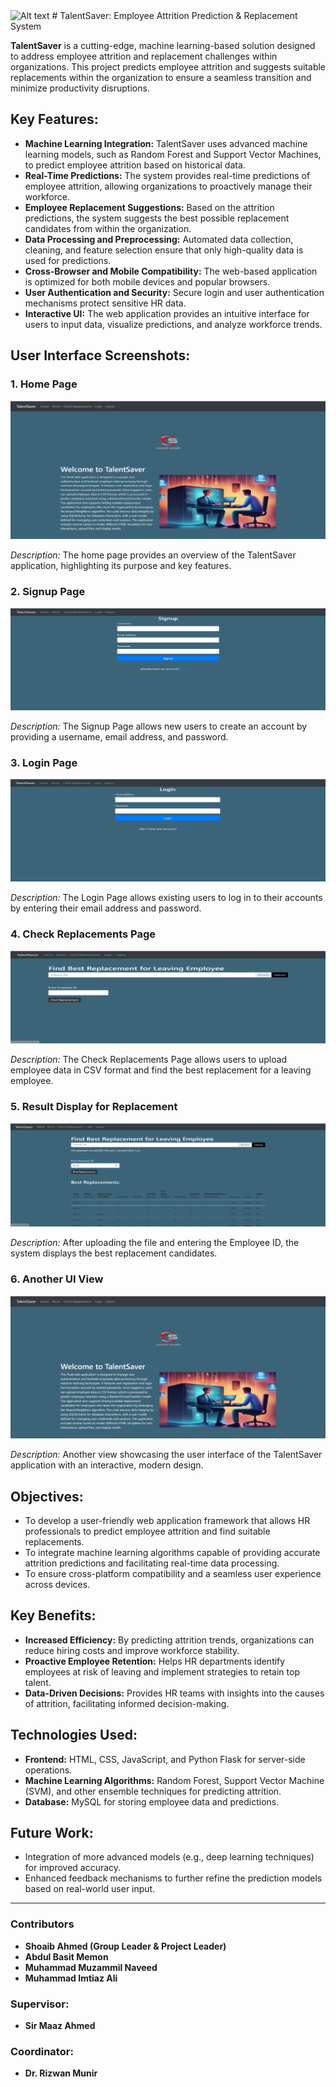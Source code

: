 <img src="logo finalized.png" alt="Alt text" title="Optional title">
# TalentSaver: Employee Attrition Prediction & Replacement System

**TalentSaver** is a cutting-edge, machine learning-based solution designed to address employee attrition and replacement challenges within organizations. This project predicts employee attrition and suggests suitable replacements within the organization to ensure a seamless transition and minimize productivity disruptions.

## Key Features:
- **Machine Learning Integration:** TalentSaver uses advanced machine learning models, such as Random Forest and Support Vector Machines, to predict employee attrition based on historical data.
- **Real-Time Predictions:** The system provides real-time predictions of employee attrition, allowing organizations to proactively manage their workforce.
- **Employee Replacement Suggestions:** Based on the attrition predictions, the system suggests the best possible replacement candidates from within the organization.
- **Data Processing and Preprocessing:** Automated data collection, cleaning, and feature selection ensure that only high-quality data is used for predictions.
- **Cross-Browser and Mobile Compatibility:** The web-based application is optimized for both mobile devices and popular browsers.
- **User Authentication and Security:** Secure login and user authentication mechanisms protect sensitive HR data.
- **Interactive UI:** The web application provides an intuitive interface for users to input data, visualize predictions, and analyze workforce trends.


## User Interface Screenshots:

### 1. **Home Page**
![Home Page](assets/images/web1.png)

*Description:* The home page provides an overview of the TalentSaver application, highlighting its purpose and key features.

### 2. **Signup Page**
![Signup Page](assets/images/web2.png)

*Description:* The Signup Page allows new users to create an account by providing a username, email address, and password.

### 3. **Login Page**
![Login Page](assets/images/web3.png)

*Description:* The Login Page allows existing users to log in to their accounts by entering their email address and password.

### 4. **Check Replacements Page**
![Check Replacements Page](assets/images/web4.png)

*Description:* The Check Replacements Page allows users to upload employee data in CSV format and find the best replacement for a leaving employee.

### 5. **Result Display for Replacement**
![Replacement Results](assets/images/web5.png)

*Description:* After uploading the file and entering the Employee ID, the system displays the best replacement candidates.

### 6. **Another UI View**
![Another View](assets/images/web6.png)

*Description:* Another view showcasing the user interface of the TalentSaver application with an interactive, modern design.


## Objectives:
- To develop a user-friendly web application framework that allows HR professionals to predict employee attrition and find suitable replacements.
- To integrate machine learning algorithms capable of providing accurate attrition predictions and facilitating real-time data processing.
- To ensure cross-platform compatibility and a seamless user experience across devices.

## Key Benefits:
- **Increased Efficiency:** By predicting attrition trends, organizations can reduce hiring costs and improve workforce stability.
- **Proactive Employee Retention:** Helps HR departments identify employees at risk of leaving and implement strategies to retain top talent.
- **Data-Driven Decisions:** Provides HR teams with insights into the causes of attrition, facilitating informed decision-making.

## Technologies Used:
- **Frontend:** HTML, CSS, JavaScript, and Python Flask for server-side operations.
- **Machine Learning Algorithms:** Random Forest, Support Vector Machine (SVM), and other ensemble techniques for predicting attrition.
- **Database:** MySQL for storing employee data and predictions.

## Future Work:
- Integration of more advanced models (e.g., deep learning techniques) for improved accuracy.
- Enhanced feedback mechanisms to further refine the prediction models based on real-world user input.

---

### Contributors
- **Shoaib Ahmed (Group Leader & Project Leader)**
- **Abdul Basit Memon**
- **Muhammad Muzammil Naveed**
- **Muhammad Imtiaz Ali**

### Supervisor:
- **Sir Maaz Ahmed**

### Coordinator:
- **Dr. Rizwan Munir**
